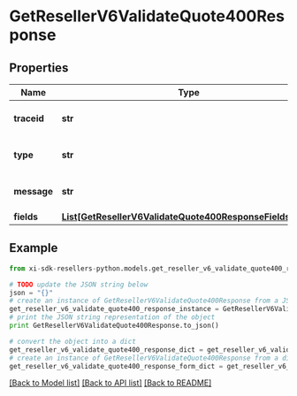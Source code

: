 # GetResellerV6ValidateQuote400Response


## Properties

Name | Type | Description | Notes
------------ | ------------- | ------------- | -------------
**traceid** | **str** | Unique Id to identify error. | [optional] 
**type** | **str** | Describes the type of the error. | [optional] 
**message** | **str** | A detailed error message. | [optional] 
**fields** | [**List[GetResellerV6ValidateQuote400ResponseFieldsInner]**](GetResellerV6ValidateQuote400ResponseFieldsInner.md) |  | [optional] 

## Example

```python
from xi-sdk-resellers-python.models.get_reseller_v6_validate_quote400_response import GetResellerV6ValidateQuote400Response

# TODO update the JSON string below
json = "{}"
# create an instance of GetResellerV6ValidateQuote400Response from a JSON string
get_reseller_v6_validate_quote400_response_instance = GetResellerV6ValidateQuote400Response.from_json(json)
# print the JSON string representation of the object
print GetResellerV6ValidateQuote400Response.to_json()

# convert the object into a dict
get_reseller_v6_validate_quote400_response_dict = get_reseller_v6_validate_quote400_response_instance.to_dict()
# create an instance of GetResellerV6ValidateQuote400Response from a dict
get_reseller_v6_validate_quote400_response_form_dict = get_reseller_v6_validate_quote400_response.from_dict(get_reseller_v6_validate_quote400_response_dict)
```
[[Back to Model list]](../README.md#documentation-for-models) [[Back to API list]](../README.md#documentation-for-api-endpoints) [[Back to README]](../README.md)



